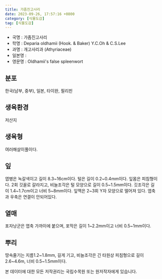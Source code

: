 ```yaml
---
title: 가좀진고사리
date: 2023-09-26, 17:57:16 +0800
category: [식물도감]
tag: [식물도감]
---
```




- 국명 : 가좀진고사리
- 학명 : Deparia oldhamii (Hook. & Baker) Y.C.Oh & C.S.Lee
- 과명 : 개고사리과 (Athyriaceae)
- 일본명 : 
- 영문명 : Oldhamii's false spleenwort


## 분포
한국(남부, 중부), 일본, 타이완, 필리핀
## 생육환경
저산지
## 생육형
여러해살이풀이다.
## 잎
엽병은 녹갈색이고 길이 8.3~16cm이다. 털은 길이 0.2~0.4mm이다. 잎몸은 피침형이다. 2회 깃꼴로 갈라지고, 비늘조각은 털 모양으로 길이 0.5~1.5mm이다. 깃조각은 길이 1.4~1.7cm이고 너비 5~8mm이다. 잎맥은 2~3회 Y자 모양으로 떨어져 있다. 엽축과 우축은 연결이 안되어있다.
## 열매
포자낭군은 엽축 가까이에 붙으며, 포막은 길이 1~2.2mm이고 너비 0.5~1mm이다.
## 뿌리
땅속줄기는 지름1.2~1.8mm, 길게 기고, 비늘조각은 긴 타원상 피침형으로 길이 2.6~4.6m, 너비 0.5~1.5mm이다.






본 데이터에 대한 모든 저작권리는 국립수목원 또는 원저작자에게 있습니다.
